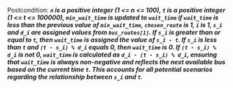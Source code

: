 Postcondition: ***`n` is a positive integer (1 <= n <= 100), `t` is a positive integer (1 <= t <= 100000), `min_wait_time` is updated to `wait_time` if `wait_time` is less than the previous value of `min_wait_time`, `chosen_route` is 1, `i` is 1, `s_i` and `d_i` are assigned values from `bus_routes[1]`. If `s_i` is greater than or equal to `t`, then `wait_time` is assigned the value of `s_i - t`. If `s_i` is less than `t` and `(t - s_i) % d_i` equals 0, then `wait_time` is 0. If `(t - s_i) % d_i` is not 0, `wait_time` is calculated as `d_i - (t - s_i) % d_i`, ensuring that `wait_time` is always non-negative and reflects the next available bus based on the current time `t`. This accounts for all potential scenarios regarding the relationship between `s_i` and `t`.***